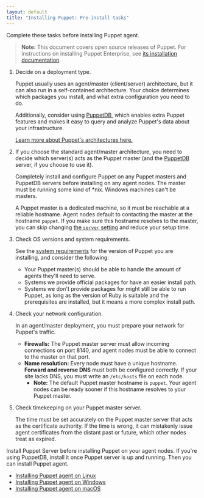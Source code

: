 ```yaml
---
layout: default
title: "Installing Puppet: Pre-install tasks"
---
```


[peinstall]: {{pe}}/install_basic.html
[sysreqs]: ./system_requirements.html
[ruby]: ./system_requirements.html#basic-requirements
[architecture]: /puppet/latest/architecture.html
[puppetdb]: {{puppetdb}}/
[server_setting]: ./configuration.html#server


Complete these tasks before installing Puppet agent.

> **Note:** This document covers open source releases of Puppet. For instructions on installing Puppet Enterprise, see [its installation documentation][peinstall].

1. Decide on a deployment type.

   Puppet usually uses an agent/master (client/server) architecture, but it can also run in a self-contained architecture. Your choice determines which packages you install, and what extra configuration you need to do.

   Additionally, consider using [PuppetDB][], which enables extra Puppet features and makes it easy to query and analyze Puppet's data about your infrastructure.

   [Learn more about Puppet's architectures here.][architecture]

2. If you choose the standard agent/master architecture, you need to decide which server(s) acts as the Puppet master (and the [PuppetDB][] server, if you choose to use it).

   Completely install and configure Puppet on any Puppet masters and PuppetDB servers before installing on any agent nodes. The master must be running some kind of \*nix. Windows machines can't be masters.

   A Puppet master is a dedicated machine, so it must be reachable at a reliable hostname. Agent nodes default to contacting the master at the hostname `puppet`. If you make sure this hostname resolves to the master, you can skip changing [the `server` setting][server_setting] and reduce your setup time.

3. Check OS versions and system requirements.

   See the [system requirements][sysreqs] for the version of Puppet you are installing, and consider the following:

   * Your Puppet master(s) should be able to handle the amount of agents they'll need to serve.
   * Systems we provide official packages for have an easier install path.
   * Systems we don't provide packages for might still be able to run Puppet, as long as the version of Ruby is suitable and the prerequisites are installed, but it means a more complex install path.

4. Check your network configuration.

   In an agent/master deployment, you must prepare your network for Puppet's traffic.

   * **Firewalls:** The Puppet master server must allow incoming connections on port 8140, and agent nodes must be able to connect to the master on that port.
   * **Name resolution:** Every node must have a unique hostname. **Forward and reverse DNS** must both be configured correctly. If your site lacks DNS, you must write an `/etc/hosts` file on each node.
     * **Note:** The default Puppet master hostname is `puppet`. Your agent nodes can be ready sooner if this hostname resolves to your Puppet master.

5. Check timekeeping on your Puppet master server.

   The time must be set accurately on the Puppet master server that acts as the certificate authority. If the time is wrong, it can mistakenly issue agent certificates from the distant past or future, which other nodes treat as expired.


Install Puppet Server before installing Puppet on your agent nodes. If you're using PuppetDB, install it once Puppet server is up and running. Then you can install Puppet agent.

* [Installing Puppet agent on Linux](./install_linux.html)
* [Installing Puppet agent on Windows](./install_windows.html)
* [Installing Puppet agent on macOS](./install_osx.html)
